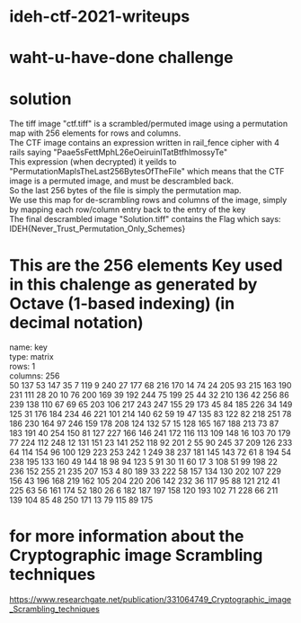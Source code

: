 # ideh-ctf-2021-writeups
# waht-u-have-done challenge
# solution
The tiff image "ctf.tiff" is a scrambled/permuted image using a permutation map with 256 elements for rows and columns.\
 The CTF image contains an expression written in rail_fence cipher with 4 rails saying "Paae5sFettMphL26eOeiruinlTatBtfhlmossyTe"\
 This expression (when decrypted) it yeilds to "PermutationMaplsTheLast256BytesOfTheFile" which means that the CTF image is a permuted image, and must be descrambled back.\
 So the last 256 bytes of the file is simply the permutation map.\
 We use this map for de-scrambling rows and columns of the image, simply by mapping each row/column entry back to the entry of the key\
 The final descrambled image "Solution.tiff" contains the Flag which says: IDEH{Never_Trust_Permutation_Only_Schemes}



# This are the 256 elements Key used in this chalenge as generated by Octave (1-based indexing) (in decimal notation)
 name: key\
 type: matrix\
 rows: 1\
 columns: 256\
 50 137 53 147 35 7 119 9 240 27 177 68 216 170 14 74 24 205 93 215 163 190 231 111 28 20 10 76 200 169 39 192 244 75 199 25 44 32 210 136 42 256 86 239 138 110 67 69 65 203 106 217 243 247 155 29 173 45 84 185 226 34 149 125 31 176 184 234 46 221 101 214 140 62 59 19 47 135 83 122 82 218 251 78 186 230 164 97 246 159 178 208 124 132 57 15 128 165 167 188 213 73 87 183 191 40 254 150 81 127 227 166 146 241 172 116 113 109 148 16 103 70 179 77 224 112 248 12 131 151 23 141 252 118 92 201 2 55 90 245 37 209 126 233 64 114 154 96 100 129 223 253 242 1 249 38 237 181 145 143 72 61 8 194 54 238 195 133 160 49 144 18 98 94 123 5 91 30 11 60 17 3 108 51 99 198 22 236 152 255 21 235 207 153 4 80 189 33 222 58 157 134 130 202 107 229 156 43 196 168 219 162 105 204 220 206 142 232 36 117 95 88 121 212 41 225 63 56 161 174 52 180 26 6 182 187 197 158 120 193 102 71 228 66 211 139 104 85 48 250 171 13 79 115 89 175

# for more information about the Cryptographic image Scrambling techniques
https://www.researchgate.net/publication/331064749_Cryptographic_image_Scrambling_techniques
